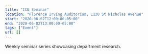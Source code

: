 ```yaml
---
title: "ICG Seminar"
location: "Florence Irving Auditorium, 1130 St Nicholas Avenue"
start: "2020-06-02T12:00:00-05:00"
end: "2020-06-02T13:00:00-05:00"
tags: ["Event"]
url: []
---
```


Weekly seminar series showcasing department research.

<!-- endexcerpt -->
